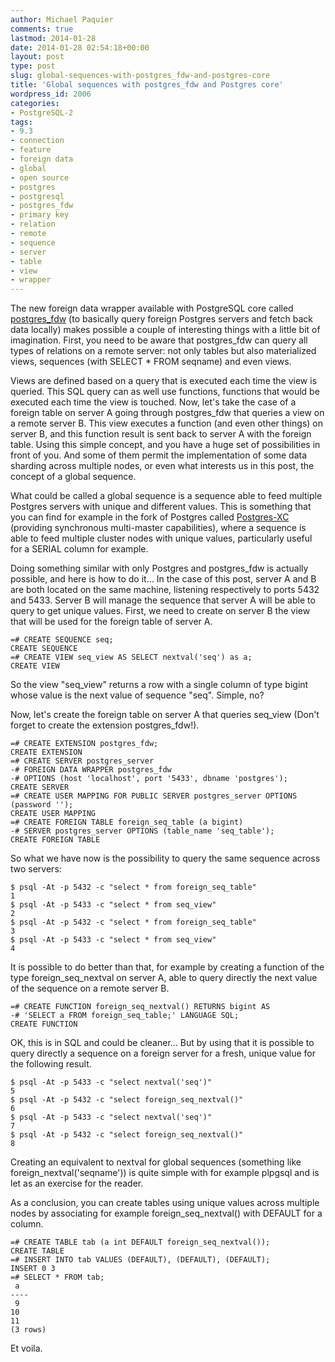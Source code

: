 ```yaml
---
author: Michael Paquier
comments: true
lastmod: 2014-01-28
date: 2014-01-28 02:54:18+00:00
layout: post
type: post
slug: global-sequences-with-postgres_fdw-and-postgres-core
title: 'Global sequences with postgres_fdw and Postgres core'
wordpress_id: 2006
categories:
- PostgreSQL-2
tags:
- 9.3
- connection
- feature
- foreign data
- global
- open source
- postgres
- postgresql
- postgres_fdw
- primary key
- relation
- remote
- sequence
- server
- table
- view
- wrapper
---
```

The new foreign data wrapper available with PostgreSQL core called [postgres\_fdw](http://www.postgresql.org/docs/devel/static/postgres-fdw.html) (to basically query foreign Postgres servers and fetch back data locally) makes possible a couple of interesting things with a little bit of imagination. First, you need to be aware that postgres\_fdw can query all types of relations on a remote server: not only tables but also materialized views, sequences (with SELECT * FROM seqname) and even views.

Views are defined based on a query that is executed each time the view is queried. This SQL query can as well use functions, functions that would be executed each time the view is touched. Now, let's take the case of a foreign table on server A going through postgres\_fdw that queries a view on a remote server B. This view executes a function (and even other things) on server B, and this function result is sent back to server A with the foreign table. Using this simple concept, and you have a huge set of possibilities in front of you. And some of them permit the implementation of some data sharding across multiple nodes, or even what interests us in this post, the concept of a global sequence.

What could be called a global sequence is a sequence able to feed multiple Postgres servers with unique and different values. This is something that you can find for example in the fork of Postgres called [Postgres-XC](https://sourceforge.net/apps/mediawiki/postgres-xc/index.php?title=Main_Page) (providing synchronous multi-master capabilities), where a sequence is able to feed multiple cluster nodes with unique values, particularly useful for a SERIAL column for example.

Doing something similar with only Postgres and postgres\_fdw is actually possible, and here is how to do it... In the case of this post, server A and B are both located on the same machine, listening respectively to ports 5432 and 5433. Server B will manage the sequence that server A will be able to query to get unique values. First, we need to create on server B the view that will be used for the foreign table of server A.

    =# CREATE SEQUENCE seq;
    CREATE SEQUENCE
    =# CREATE VIEW seq_view AS SELECT nextval('seq') as a;
    CREATE VIEW

So the view "seq\_view" returns a row with a single column of type bigint whose value is the next value of sequence "seq". Simple, no?

Now, let's create the foreign table on server A that queries seq\_view (Don't forget to create the extension postgres\_fdw!).

    =# CREATE EXTENSION postgres_fdw;
    CREATE EXTENSION
    =# CREATE SERVER postgres_server
    -# FOREIGN DATA WRAPPER postgres_fdw
    -# OPTIONS (host 'localhost', port '5433', dbname 'postgres');
    CREATE SERVER
    =# CREATE USER MAPPING FOR PUBLIC SERVER postgres_server OPTIONS (password '');
    CREATE USER MAPPING
    =# CREATE FOREIGN TABLE foreign_seq_table (a bigint)
    -# SERVER postgres_server OPTIONS (table_name 'seq_table');
    CREATE FOREIGN TABLE

So what we have now is the possibility to query the same sequence across two servers:

    $ psql -At -p 5432 -c "select * from foreign_seq_table"
    1
    $ psql -At -p 5433 -c "select * from seq_view"
    2
    $ psql -At -p 5432 -c "select * from foreign_seq_table"
    3
    $ psql -At -p 5433 -c "select * from seq_view"
    4

It is possible to do better than that, for example by creating a function of the type foreign\_seq\_nextval on server A, able to query directly the next value of the sequence on a remote server B.

    =# CREATE FUNCTION foreign_seq_nextval() RETURNS bigint AS
    -# 'SELECT a FROM foreign_seq_table;' LANGUAGE SQL;
    CREATE FUNCTION

OK, this is in SQL and could be cleaner... But by using that it is possible to query directly a sequence on a foreign server for a fresh, unique value for the following result.

    $ psql -At -p 5433 -c "select nextval('seq')"
    5
    $ psql -At -p 5432 -c "select foreign_seq_nextval()"
    6
    $ psql -At -p 5433 -c "select nextval('seq')"
    7
    $ psql -At -p 5432 -c "select foreign_seq_nextval()"
    8

Creating an equivalent to nextval for global sequences (something like foreign\_nextval('seqname')) is quite simple with for example plpgsql and is let as an exercise for the reader.

As a conclusion, you can create tables using unique values across multiple nodes by associating for example foreign\_seq\_nextval() with DEFAULT for a column.

    =# CREATE TABLE tab (a int DEFAULT foreign_seq_nextval());
    CREATE TABLE
    =# INSERT INTO tab VALUES (DEFAULT), (DEFAULT), (DEFAULT);
    INSERT 0 3
    =# SELECT * FROM tab;
     a
    ----
     9
    10
    11
    (3 rows)

Et voila.
